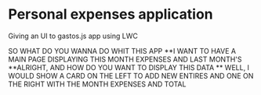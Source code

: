 # Personal expenses application

Giving an UI to gastos.js app using LWC


SO WHAT DO YOU WANNA DO WHIT THIS APP
    **I WANT TO HAVE A MAIN PAGE DISPLAYING THIS MONTH EXPENSES AND LAST MONTH'S
        **ALRIGHT, AND HOW DO YOU WANT TO DISPLAY THIS DATA
            ** WELL, I WOULD SHOW A CARD ON THE LEFT TO ADD NEW ENTIRES AND ONE ON THE RIGHT WITH THE MONTH EXPENSES AND TOTAL